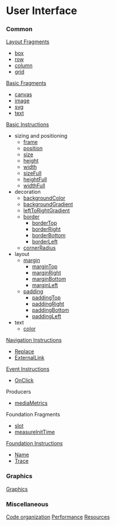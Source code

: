# User Interface

### Common

[Layout Fragments](./layout-fragments.md)
- [box](./layout-fragments.md#box)
- [row](./layout-fragments.md#row)
- [column](./layout-fragments.md#column)
- [grid](./layout-fragments.md#grid)

[Basic Fragments](./basic-fragments.md)
- [canvas](./basic-fragments.md#canvas)
- [image](./basic-fragments.md#image)
- [svg](./basic-fragments.md#svg)
- [text](./basic-fragments.md#text)

[Basic Instructions](./basic-instructions.md)

- sizing and positioning
  - [frame](./basic-instructions.md#sizing)
  - [position](./basic-instructions.md#sizing)
  - [size](./basic-instructions.md#sizing)
  - [height](./basic-instructions.md#sizing)
  - [width](./basic-instructions.md#sizing)
  - [sizeFull](./basic-instructions.md#sizing)
  - [heightFull](./basic-instructions.md#sizing)
  - [widthFull](./basic-instructions.md#sizing)
- decoration
  - [backgroundColor](./basic-instructions.md#backgroundcolor)
  - [backgroundGradient](./basic-instructions.md#backgroundgradient)
  - [leftToRightGradient](./basic-instructions.md#backgroundgradient)
  - [border](./basic-instructions.md#border)
    - [borderTop](./basic-instructions.md#border)
    - [borderRight](./basic-instructions.md#border)
    - [borderBottom](./basic-instructions.md#border)
    - [borderLeft](./basic-instructions.md#border)
  - [cornerRadius](./basic-instructions.md#cornerradius)
- layout
  - [margin](./basic-instructions.md#margin)
    - [marginTop](./basic-instructions.md#margin)
    - [marginRight](./basic-instructions.md#margin)
    - [marginBottom](./basic-instructions.md#margin)
    - [marginLeft](./basic-instructions.md#margin)
  - [padding](./basic-instructions.md#padding)
    - [paddingTop](./basic-instructions.md#padding)
    - [paddingRight](./basic-instructions.md#padding)
    - [paddingBottom](./basic-instructions.md#padding)
    - [paddingLeft](./basic-instructions.md#padding)
- text
  - [color](./basic-instructions.md#color)

[Navigation Instructions](./navigation-instructions.md)
- [Replace](./navigation.md#navigation)
- [ExternalLink](./navigation-instructions.md#externallink)

[Event Instructions](./event-instructions.md)
- [OnClick](./event-instructions.md#onclick)

Producers

- [mediaMetrics](./basic-producers.md#mediametrics)

Foundation Fragments
- [slot](./navigation.md#navigation)
- [measureInitTime](./performance.md#measurefragmenttime)

[Foundation Instructions](../foundation/foundation-instructions.md)
- [Name](../foundation/foundation-instructions.md#name)
- [Trace](../foundation/foundation-instructions.md#trace)

### Graphics

[Graphics](../graphics)

### Miscellaneous 

[Code organization](code-organization.md)
[Performance](performance.md)
[Resources](../resource)
